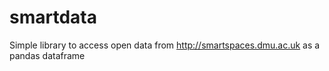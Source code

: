 smartdata
=========

Simple library to access open data from http://smartspaces.dmu.ac.uk as a pandas dataframe
